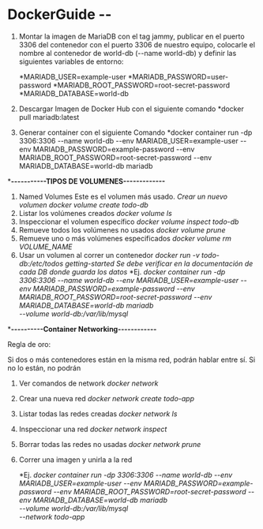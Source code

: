 # DockerGuide --

1. Montar la imagen de MariaDB con el tag jammy, publicar en el puerto 3306 del contenedor con el puerto 3306 de nuestro equipo, colocarle el nombre al contenedor de world-db (--name world-db) y definir las siguientes variables de entorno:

	*MARIADB_USER=example-user
	*MARIADB_PASSWORD=user-password
	*MARIADB_ROOT_PASSWORD=root-secret-password
	*MARIADB_DATABASE=world-db


2. Descargar Imagen de Docker Hub con el siguiente comando 
	*docker pull mariadb:latest

3. Generar container con el siguiente Comando
	*docker container run -dp 3306:3306 --name world-db --env MARIADB_USER=example-user --env MARIADB_PASSWORD=example-password --env MARIADB_ROOT_PASSWORD=root-secret-password --env MARIADB_DATABASE=world-db mariadb 


***-----------TIPOS DE VOLUMENES-------------**

1. Named Volumes	Este es el volumen más usado. 
	*Crear un nuevo volumen*
		*docker volume create todo-db*
2. Listar los volúmenes creados
	*docker volume ls*
3. Inspeccionar el volumen específico 
	*docker volume inspect todo-db*
4. Remueve todos los volúmenes no usados
	*docker volume prune* 
5. Remueve uno o más volúmenes especificados
	*docker volume rm VOLUME_NAME*
6. Usar un volumen al correr un contenedor
	*docker run -v todo-db:/etc/todos getting-started Se debe verificar en la documentación de cada DB donde guarda los datos* 
	*Ej. *docker container run -dp 3306:3306 --name world-db --env MARIADB_USER=example-user --env MARIADB_PASSWORD=example-password --env MARIADB_ROOT_PASSWORD=root-secret-password --env MARIADB_DATABASE=world-db mariadb \
			--volume world-db:/var/lib/mysql* 


***----------Container Networking------------**

Regla de oro:

Si dos o más contenedores están en la misma red, podrán hablar entre sí. Si no lo están, no podrán

1. Ver comandos de network
	*docker network*
2. Crear una nueva red
	*docker network create todo-app*
3. Listar todas las redes creadas
	*docker network ls*
4. Inspeccionar una red
	*docker network inspect <NAME o ID>*
5. Borrar todas las redes no usadas
	*docker network prune*
6. Correr una imagen y unirla a la red

	*Ej. *docker container run -dp 3306:3306 --name world-db --env MARIADB_USER=example-user --env MARIADB_PASSWORD=example-password --env MARIADB_ROOT_PASSWORD=root-secret-password --env MARIADB_DATABASE=world-db mariadb \
			--volume world-db:/var/lib/mysql \
			--network todo-app* 









	
